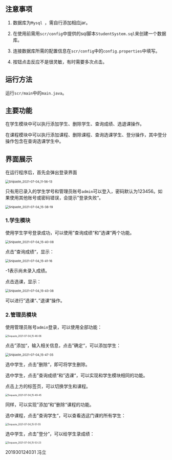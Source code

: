 ## 注意事项

1. 数据库为```Mysql ```，需自行添加相应jar。

2. 在使用前需用```scr/config```中提供的sql脚本```StudentSystem.sql```来创建一个数据库。

3. 连接数据库所需的配置信息在```scr/config```中的```config.properties```中填写。

4. 按钮点击反应不是很灵敏，有时需要多次点击。

## 运行方法

运行```scr/main```中的```main.java```。

## 主要功能

在学生模块中可以执行添加学生、删除学生、查询成绩、选退课操作。

在课程模块中可以执行添加课程、删除课程、查询选课学生、登分操作，其中登分操作包含在查询选课学生中。

## 界面展示

在运行程序后，首先会弹出登录界面

<img src="C:\Users\Rogue\Pictures\学生管理系统\Snipaste_2021-07-04_11-56-13.png" alt="Snipaste_2021-07-04_11-56-13" style="zoom: 67%;" />

只有用已录入的学生学号和管理员账号```admin```可以登入，密码默认为123456。如果使用其他账号或密码错误，会提示”登录失败“。

<img src="C:\Users\Rogue\Pictures\学生管理系统\Snipaste_2021-07-04_15-38-19.png" alt="Snipaste_2021-07-04_15-38-19" style="zoom: 67%;" />

### 1.学生模块

使用学生学号登录成功，可以使用”查询成绩“和”选课“两个功能。

<img src="C:\Users\Rogue\Pictures\学生管理系统\Snipaste_2021-07-04_15-40-08.png" alt="Snipaste_2021-07-04_15-40-08" style="zoom:67%;" />

点击”查询成绩“，显示：

<img src="C:\Users\Rogue\Pictures\学生管理系统\Snipaste_2021-07-04_15-41-16.png" alt="Snipaste_2021-07-04_15-41-16" style="zoom: 67%;" />

-1表示尚未录入成绩。

点击选课，显示：

<img src="C:\Users\Rogue\Pictures\学生管理系统\Snipaste_2021-07-04_15-43-38.png" alt="Snipaste_2021-07-04_15-43-38" style="zoom:67%;" />

可以进行”选课“、”退课“操作。

### 2.管理员模块

使用管理员账号```admin```登录，可以使用全部功能：

<img src="C:\Users\Rogue\Pictures\学生管理系统\Snipaste_2021-07-04_15-46-06.png" alt="Snipaste_2021-07-04_15-46-06" style="zoom: 50%;" />

点击”添加“，输入相关信息，点击”确定“，可以添加学生：

<img src="C:\Users\Rogue\Pictures\学生管理系统\Snipaste_2021-07-04_15-47-35.png" alt="Snipaste_2021-07-04_15-47-35" style="zoom:67%;" />

选中学生，点击”删除“，即可将学生删除。

选中学生，点击”查询成绩“和”选课“，可以实现和学生模块相同的功能。

点击上方的标签页，可以切换学生和课程。

<img src="C:\Users\Rogue\Pictures\学生管理系统\Snipaste_2021-07-04_15-49-45.png" alt="Snipaste_2021-07-04_15-49-45" style="zoom:50%;" />

同样，可以实现”添加“和”删除“课程的功能。

选中课程，点击”查询学生“，可以查看选这门课的所有学生：

<img src="C:\Users\Rogue\Pictures\学生管理系统\Snipaste_2021-07-04_15-51-55.png" alt="Snipaste_2021-07-04_15-51-55" style="zoom:50%;" />

选中学生，点击”登分“，可以给学生录成绩：

<img src="C:\Users\Rogue\Pictures\学生管理系统\Snipaste_2021-07-04_15-53-23.png" alt="Snipaste_2021-07-04_15-53-23" style="zoom:50%;" />



201930124031  冯立
